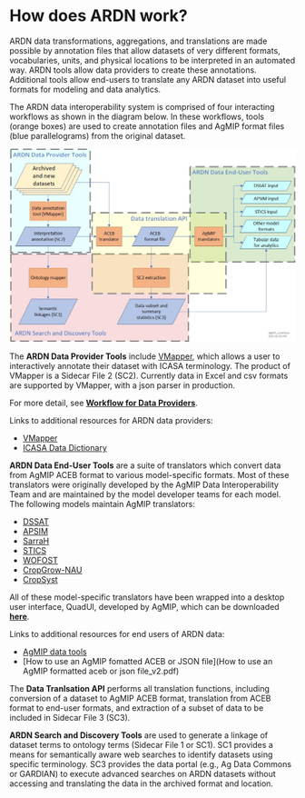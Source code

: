 # How does ARDN work?

ARDN data transformations, aggregations, and translations are made possible by annotation files that allow datasets of very different formats, vocabularies, units, and physical locations to be interpreted in an automated way. ARDN tools allow data providers to create these annotations. Additional tools allow end-users to translate any ARDN dataset into useful formats for modeling and data analytics.

The ARDN data interoperability system is comprised of four interacting workflows as shown in the diagram below. In these workflows, tools (orange boxes) are used to create annotation files and AgMIP format files (blue parallelograms) from the original dataset. 

![image](https://raw.githubusercontent.com/agmip/ARDN/master/docs/images/ARDN_workflows.jpg)

The **ARDN Data Provider Tools** include [VMapper](VMapper.md), which allows a user to interactively annotate their dataset with ICASA terminology. The product of VMapper is a Sidecar File 2 (SC2). Currently data in Excel and csv formats are supported by VMapper, with a json parser in production. 

For more detail, see **[Workflow for Data Providers](DataProviderWorkflow.md)**.

Links to additional resources for ARDN data providers:
- [VMapper](VMapper.md)
- [ICASA Data Dictionary](http:/tinyurl.com/icasa-mvl)

**ARDN Data End-User Tools** are a suite of translators which convert data from AgMIP ACEB format to various model-specific formats. Most of these translators were originally developed by the AgMIP Data Interoperability Team and are maintained by the model developer teams for each model. The following models maintain AgMIP translators:

- [DSSAT](https://dssat.net/)
- [APSIM](https://www.apsim.info/)
- [SarraH](http://iopscience.iop.org/1748-9326/8/1/014040/article)
- [STICS](https://acsess.onlinelibrary.wiley.com/doi/abs/10.2134/advagricsystmodel2.c14)
- [WOFOST](https://www.wur.nl/en/Research-Results/Research-Institutes/Environmental-Research/Facilities-Tools/Software-models-and-databases/WOFOST.htm)
- [CropGrow-NAU](https://en.cnki.com.cn/Article_en/CJFDTotal-NYGU200701024.htm)
- [CropSyst](http://modeling.bsyse.wsu.edu/CS_Suite/cropsyst/index.html)

All of these model-specific translators have been wrapped into a desktop user interface, QuadUI, developed by AgMIP, which can be downloaded **[here](http://tools.agmip.org/quadui.php)**. 

Links to additional resources for end users of ARDN data:
- [AgMIP data tools](http://tools.agmip.org/)
- [How to use an AgMIP fomatted ACEB or JSON file](How to use an AgMIP formatted aceb or json file_v2.pdf)

The **Data Tranlsation API** performs all translation functions, including conversion of a dataset to AgMIP ACEB format, translation from ACEB format to end-user formats, and extraction of a subset of data to be included in Sidecar File 3 (SC3).

<!--For more detail, see **[Data Translation API](DataTranslationAPI.md)** -->

**ARDN Search and Discovery Tools** are used to generate a linkage of dataset terms to ontology terms (Sidecar File 1 or SC1). SC1 provides a means for semantically aware web searches to identify datasets using specific terminology. SC3 provides the data portal (e.g., Ag Data Commons or GARDIAN) to execute advanced searches on ARDN datasets without accessing and translating the data in the archived format and location.

<!-- For more detail, see **[ARDN Search and Discover Tools in ADC](SearchTools.md)** -->

